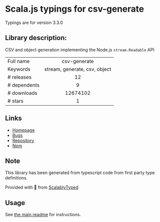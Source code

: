 
# Scala.js typings for csv-generate

Typings are for version 3.3.0

## Library description:
CSV and object generation implementing the Node.js `stream.Readable` API

|                    |                 |
| ------------------ | :-------------: |
| Full name          | csv-generate |
| Keywords           | stream, generate, csv, object |
| # releases         | 12 |
| # dependents       | 9 |
| # downloads        | 12674102 |
| # stars            | 1 |

## Links
- [Homepage](https://csv.js.org/generate/)
- [Bugs](https://github.com/adaltas/node-csv-generate/issues)
- [Repository](https://github.com/adaltas/node-csv-generate)
- [Npm](https://www.npmjs.com/package/csv-generate)
    


## Note
This library has been generated from typescript code from first party type definitions.

Provided with :purple_heart: from [ScalablyTyped](https://github.com/oyvindberg/ScalablyTyped)

## Usage
See [the main readme](../../readme.md) for instructions.


